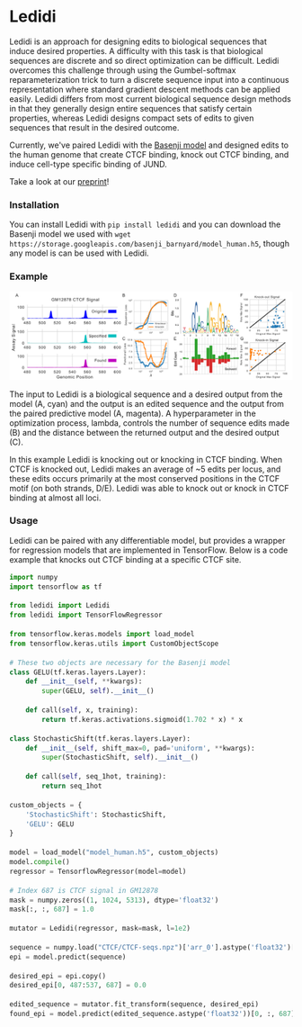 # Ledidi

Ledidi is an approach for designing edits to biological sequences that induce desired properties. A difficulty with this task is that biological sequences are discrete and so direct optimization can be difficult. Ledidi overcomes this challenge through using the Gumbel-softmax reparameterization trick to turn a discrete sequence input into a continuous representation where standard gradient descent methods can be applied easily. Ledidi differs from most current biological sequence design methods in that they generally design entire sequences that satisfy certain properties, whereas Ledidi designs compact sets of edits to given sequences that result in the desired outcome.

Currently, we've paired Ledidi with the [Basenji model](https://github.com/calico/basenji) and designed edits to the human genome that create CTCF binding, knock out CTCF binding, and induce cell-type specific binding of JUND. 

Take a look at our [preprint](https://www.biorxiv.org/content/10.1101/2020.05.21.109686v1)!

### Installation

You can install Ledidi with `pip install ledidi` and you can download the Basenji model we used with `wget https://storage.googleapis.com/basenji_barnyard/model_human.h5`, though any model is can be used with Ledidi.

### Example

![](ctcf_perturbation.png)

The input to Ledidi is a biological sequence and a desired output from the model (A, cyan) and the output is an edited sequence and the output from the paired predictive model (A, magenta). A hyperparameter in the optimization process, lambda, controls the number of sequence edits made (B) and the distance between the returned output and the desired output (C). 

In this example Ledidi is knocking out or knocking in CTCF binding. When CTCF is knocked out, Ledidi makes an average of ~5 edits per locus, and these edits occurs primarily at the most conserved positions in the CTCF motif (on both strands, D/E). Ledidi was able to knock out or knock in CTCF binding at almost all loci. 

### Usage

Ledidi can be paired with any differentiable model, but provides a wrapper for regression models that are implemented in TensorFlow. Below is a code example that knocks out CTCF binding at a specific CTCF site. 

```python
import numpy
import tensorflow as tf

from ledidi import Ledidi
from ledidi import TensorFlowRegressor

from tensorflow.keras.models import load_model
from tensorflow.keras.utils import CustomObjectScope

# These two objects are necessary for the Basenji model
class GELU(tf.keras.layers.Layer):
    def __init__(self, **kwargs):
        super(GELU, self).__init__()
    
    def call(self, x, training):
        return tf.keras.activations.sigmoid(1.702 * x) * x

class StochasticShift(tf.keras.layers.Layer):
    def __init__(self, shift_max=0, pad='uniform', **kwargs):
        super(StochasticShift, self).__init__()

    def call(self, seq_1hot, training):
        return seq_1hot

custom_objects = {
    'StochasticShift': StochasticShift, 
    'GELU': GELU
}

model = load_model("model_human.h5", custom_objects)
model.compile()
regressor = TensorflowRegressor(model=model)

# Index 687 is CTCF signal in GM12878
mask = numpy.zeros((1, 1024, 5313), dtype='float32')
mask[:, :, 687] = 1.0

mutator = Ledidi(regressor, mask=mask, l=1e2)

sequence = numpy.load("CTCF/CTCF-seqs.npz")['arr_0'].astype('float32')[0].reshape(1, 131072, 4)
epi = model.predict(sequence)

desired_epi = epi.copy()
desired_epi[0, 487:537, 687] = 0.0

edited_sequence = mutator.fit_transform(sequence, desired_epi)
found_epi = model.predict(edited_sequence.astype('float32'))[0, :, 687]
```
